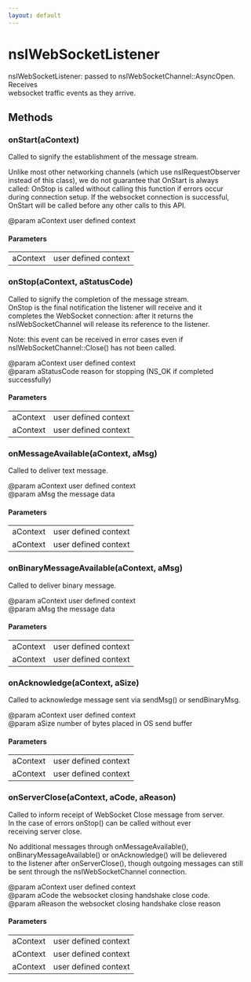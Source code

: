 ```yaml
---
layout: default
---
```


# nsIWebSocketListener #
  
nsIWebSocketListener: passed to nsIWebSocketChannel::AsyncOpen. Receives  
websocket traffic events as they arrive.  
  

## Methods ##

### onStart(aContext) ###
  
Called to signify the establishment of the message stream.  
  
Unlike most other networking channels (which use nsIRequestObserver  
instead of this class), we do not guarantee that OnStart is always  
called: OnStop is called without calling this function if errors occur  
during connection setup.  If the websocket connection is successful,  
OnStart will be called before any other calls to this API.  
  
@param aContext user defined context  
  

#### Parameters ####

<table>

<tr>
<td>aContext</td>
<td>user defined context  
</td>
</tr>

</table>

### onStop(aContext, aStatusCode) ###
  
Called to signify the completion of the message stream.  
OnStop is the final notification the listener will receive and it  
completes the WebSocket connection: after it returns the  
nsIWebSocketChannel will release its reference to the listener.  
  
Note: this event can be received in error cases even if  
nsIWebSocketChannel::Close() has not been called.  
  
@param aContext user defined context  
@param aStatusCode reason for stopping (NS_OK if completed successfully)  
  

#### Parameters ####

<table>

<tr>
<td>aContext</td>
<td>user defined context  
</td>
</tr>

<tr>
<td>aContext</td>
<td>user defined context  
</td>
</tr>

</table>

### onMessageAvailable(aContext, aMsg) ###
  
Called to deliver text message.  
  
@param aContext user defined context  
@param aMsg the message data  
  

#### Parameters ####

<table>

<tr>
<td>aContext</td>
<td>user defined context  
</td>
</tr>

<tr>
<td>aContext</td>
<td>user defined context  
</td>
</tr>

</table>

### onBinaryMessageAvailable(aContext, aMsg) ###
  
Called to deliver binary message.  
  
@param aContext user defined context  
@param aMsg the message data  
  

#### Parameters ####

<table>

<tr>
<td>aContext</td>
<td>user defined context  
</td>
</tr>

<tr>
<td>aContext</td>
<td>user defined context  
</td>
</tr>

</table>

### onAcknowledge(aContext, aSize) ###
  
Called to acknowledge message sent via sendMsg() or sendBinaryMsg.  
  
@param aContext user defined context  
@param aSize number of bytes placed in OS send buffer  
  

#### Parameters ####

<table>

<tr>
<td>aContext</td>
<td>user defined context  
</td>
</tr>

<tr>
<td>aContext</td>
<td>user defined context  
</td>
</tr>

</table>

### onServerClose(aContext, aCode, aReason) ###
  
Called to inform receipt of WebSocket Close message from server.  
In the case of errors onStop() can be called without ever  
receiving server close.  
  
No additional messages through onMessageAvailable(),  
onBinaryMessageAvailable() or onAcknowledge() will be delievered  
to the listener after onServerClose(), though outgoing messages can still  
be sent through the nsIWebSocketChannel connection.  
  
@param aContext user defined context  
@param aCode the websocket closing handshake close code.  
@param aReason the websocket closing handshake close reason  
  
  

#### Parameters ####

<table>

<tr>
<td>aContext</td>
<td>user defined context  
</td>
</tr>

<tr>
<td>aContext</td>
<td>user defined context  
</td>
</tr>

<tr>
<td>aContext</td>
<td>user defined context  
</td>
</tr>

</table>
